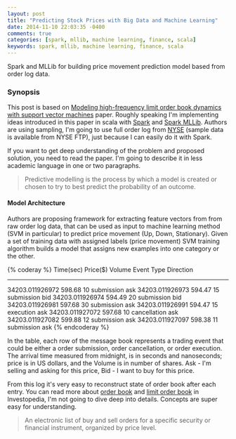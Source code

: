 ```yaml
---
layout: post
title: "Predicting Stock Prices with Big Data and Machine Learning"
date: 2014-11-10 22:03:35 -0400
comments: true
categories: [spark, mllib, machine learning, finance, scala]
keywords: spark, mllib, machine learning, finance, scala
---
```


Spark and MLLib for building price movement prediction model based from order log data.

### Synopsis

This post is based on [Modeling high-frequency limit order book dynamics with support vector machines](https://raw.github.com/ezhulenev/scala-openbook/master/assets/Modeling-high-frequency-limit-order-book-dynamics-with-support-vector-machines.pdf) paper.
Roughly speaking I'm implementing ideas introduced in this paper in scala with [Spark](https://spark.apache.org/) and [Spark MLLib](https://spark.apache.org/mllib/).
Authors are using sampling, I'm going to use full order log from [NYSE](http://www.nyxdata.com/Data-Products/NYSE-OpenBook-History) (sample data is available from NYSE FTP), just because
I can easily do it with Spark.

If you want to get deep understanding of the problem and proposed solution, you need to read the paper. I'm going to describe it in less academic language in one or two paragraphs.

> Predictive modelling is the process by which a model is created or chosen to try to best predict the probability of an outcome.

#### Model Architecture

Authors are proposing framework for extracting feature vectors from from raw order log data, that can be used as input to
machine learning method (SVM in particular) to predict price movement (Up, Down, Stationary). Given a set of training data
with assigned labels (price movement) SVM training algorithm builds a model that assigns new examples into one category or the other.

{% coderay %}
Time(sec)            Price($)   Volume      Event Type      Direction
- - - - - - - - - - - - - - - - - - - - - - - - - - - - - - - - - - -
34203.011926972      598.68     10          submission      ask
34203.011926973      594.47     15          submission      bid
34203.011926974      594.49     20          submission      bid
34203.011926981      597.68     30          submission      ask
34203.011926991      594.47     15          execution       ask
34203.011927072      597.68     10          cancellation    ask
34203.011927082      599.88     12          submission      ask
34203.011927097      598.38     11          submission      ask
{% endcoderay %}

In the table, each row of the message book represents a trading event that could be either a order submission,
order cancellation, or order execution. The arrival time measured from midnight,
is in seconds and nanoseconds; price is in US dollars, and the Volume is in number of shares.
Ask - I'm selling and asking for this price, Bid - I want to buy for this price.

From this log it's very easy to reconstruct state of order book after each entry. You can read more about [order book](http://www.investopedia.com/terms/o/order-book.asp)
and [limit order book](http://www.investopedia.com/university/intro-to-order-types/limit-orders.asp) in Investopedia,
I'm not going to dive deep into details. Concepts are super easy for understanding.

> An electronic list of buy and sell orders for a specific security or financial instrument, organized by price level.